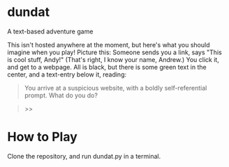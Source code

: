 # dundat
A text-based adventure game

This isn't hosted anywhere at the moment, but here's what you should imagine when you play! Picture this:
Someone sends you a link, says "This is cool stuff, Andy!" (That's right, I know your name, Andrew.)
You click it, and get to a webpage. All is black, but there is some green text in the center, and a text-entry below it, reading:

>You arrive at a suspicious website, with a boldly self-referential prompt. What do you do?

>&gt;&gt;

# How to Play
Clone the repository, and run dundat.py in a terminal.
